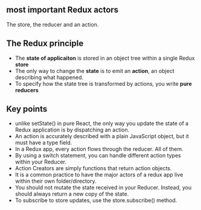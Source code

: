 
## most important Redux actors
The store, the reducer and an action.

## The Redux principle
- The **state of applicaiton** is stored in an object tree within a single Redux **store**
- The only way to change the **state** is to emit an **action**, an object describing what happened.
- To specify how the state tree is transformed by actions, you write **pure reducers**



## Key points
- unlike setState() in pure React, the only way you update the state of a Redux application is by dispatching an action.
- An action is accurately described with a plain JavaScript object, but it must have a type field.
- In a Redux app, every action flows through the reducer. All of them.
- By using a switch statement, you can handle different action types within your Reducer.
- Action Creators are simply functions that return action objects.
- It is a common practice to have the major actors of a redux app live within their own folder/directory.
- You should not mutate the state received in your Reducer. Instead, you should always return a new copy of the state.
- To subscribe to store updates, use the store.subscribe() method.
